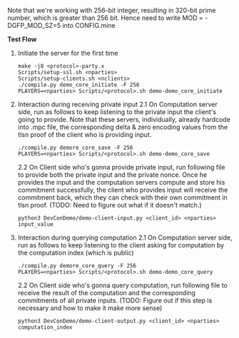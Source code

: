 Note that we're working with 256-bit integer, resulting in 320-bit prime number, which is greater than 256 bit. Hence need to write MOD = -DGFP_MOD_SZ=5 into CONFIG.mine

**Test Flow**

1. Initiate the server for the first time

   ```
   make -j8 <protocol>-party.x
   Scripts/setup-ssl.sh <nparties>
   Scripts/setup-clients.sh <nclients>
   ./compile.py demo_core_initiate -F 256
   PLAYERS=<nparties> Scripts/<protocol>.sh demo-demo_core_initiate
   ```

2. Interaction during receiving private input
   2.1 On Computation server side, run as follows to keep listening to the private input the client's going to provide. Note that these servers, individually, already hardcode into .mpc file, the corresponding delta & zero encoding values from the tlsn proof of the client who is providing input.

   ```
   ./compile.py demore_core_save -F 256
   PLAYERS=<nparties> Scripts/<protocol>.sh demo-demo_core_save
   ```

   2.2 On Client side who's gonna provide private input, run following file to provide both the private input and the private nonce. Once he provides the input and the computation servers compute and store his commitment successfully, the client who provides input will receive the commitment back, which they can check with their own commitment in tlsn proof. (TODO: Need to figure out what if it doesn't match.)

   ```
   python3 DevConDemo/demo-client-input.py <client_id> <nparties> input_value
   ```

3. Interaction during querying computation
   2.1 On Computation server side, run as follows to keep listening to the client asking for computation by the computation index (which is public)

   ```
   ./compile.py demore_core_query -F 256
   PLAYERS=<nparties> Scripts/<protocol>.sh demo-demo_core_query
   ```

   2.2 On Client side who's gonna query computation, run following file to receive the result of the computation and the corresponding commitments of all private inputs. (TODO: Figure out if this step is necessary and how to make it make more sense)

   ```
   python3 DevConDemo/demo-client-output.py <client_id> <nparties> computation_index
   ```

